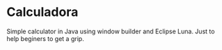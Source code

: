 # Calculadora
Simple calculator in Java using window builder and Eclipse Luna.
Just to help beginers to get a grip.
